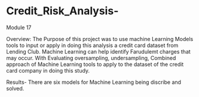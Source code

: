 # Credit_Risk_Analysis-
Module 17


Overview: The Purpose of this project was to use machine Learning Models tools to input or apply in doing this analysis a credit card dataset from Lending Club. 
Machine Learning can help identify Farudulemt charges that may occur. With Evaluating oversampling, undersampling, Combined approach of Machine Learning tools to apply to the dataset of the credit card company in doing this study.  


Results- There are six models for Machine Learning being discribe and solved. 
